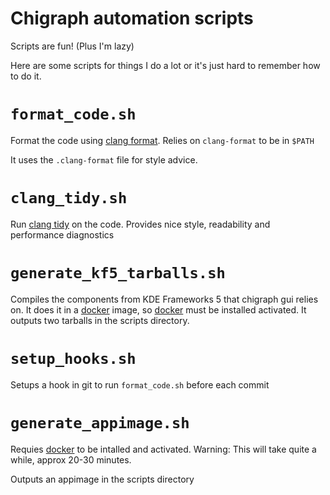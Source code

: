 # Chigraph automation scripts
Scripts are fun! (Plus I'm lazy)

Here are some scripts for things I do a lot or it's just hard to remember how to do it.

# `format_code.sh`
Format the code using [clang format](http://clang.llvm.org/docs/ClangFormat.html). Relies on `clang-format` to be in `$PATH`

It uses the `.clang-format` file for style advice.

# `clang_tidy.sh`
Run [clang tidy](http://clang.llvm.org/docs/ClangTidy.html) on the code. Provides nice style, readability and performance diagnostics

# `generate_kf5_tarballs.sh`
Compiles the components from KDE Frameworks 5 that chigraph gui relies on.
It does it in a [docker](https://www.docker.com/) image, so [docker](https://www.docker.com/) must be installed activated.
It outputs two tarballs in the scripts directory.

# `setup_hooks.sh`
Setups a hook in git to run `format_code.sh` before each commit

# `generate_appimage.sh`
Requies [docker](https://www.docker.com/) to be intalled and activated.
Warning: This will take quite a while, approx 20-30 minutes.

Outputs an appimage in the scripts directory

